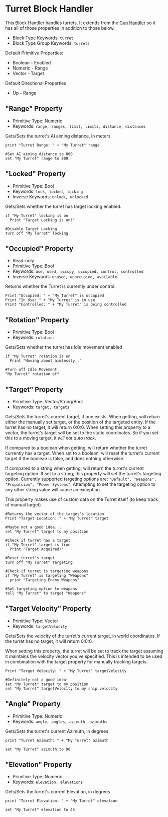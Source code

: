 ﻿# Turret Block Handler

This Block Handler handles turrets.  It extends from the [Gun Handler](https://spaceengineers.merlinofmines.com/EasyCommands/blockHandlers/gun "Gun Handler") so it has all of those properties in addition to those below.

* Block Type Keywords: ```turret```
* Block Type Group Keywords: ```turrets```

Default Primitive Properties:
* Boolean - Enabled
* Numeric - Range
* Vector - Target

Default Directional Properties
* Up - Range

## "Range" Property
* Primitive Type: Numeric
* Keywords: ```range, ranges, limit, limits, distance, distances```

Gets/Sets the turret's AI aiming distance, in meters.

```
print "Turret Range: " + "My Turret" range

#Set AI aiming distance to 800
set "My Turret" range to 800
```

## "Locked" Property
* Primitive Type: Bool
* Keywords: ```lock, locked, locking```
* Inverse Keywords: ```unlock, unlocked```

Gets/Sets whether the turret has target locking enabled.  

```
if "My Turret" locking is on
  Print "Target Locking is on!"

#Disable Target Locking
turn off "My Turret" locking
```

## "Occupied" Property
* Read-only
* Primitive Type: Bool
* Keywords: ```use, used, occupy, occupied, control, controlled```
* Inverse Keywords: ```unused, unoccupied, available```

Returns whether the Turret is currently under control.

```
Print "Occupied: " + "My Turret" is occupied
Print "In Use: " + "My Turret" is in use
Print "Controlled: " + "My Turret" is being controlled
```

## "Rotation" Property
* Primitive Type: Bool
* Keywords: ```rotation```

Gets/Sets whether the turret has idle movement enabled

```
if "My Turret" rotation is on
  Print "Moving about aimlessly.."

#Turn off Idle Movement
"My Turret" rotation off
```

## "Target" Property
* Primitive Type: Vector/String/Bool
* Keywords: ```target, targets```


Gets/Sets the turret's current target, if one exists.  When getting, will return either the manually set target, or the position of the targeted entity.  If the turret has no target, it will return 0:0:0.  When setting this property to a vector, the turret's target will be set to the static coordinates.  So if you set this to a moving target, it *will not auto track*.


If compared to a boolean when getting, will return whether the turret currently has a target.  When set to a boolean, will reset the turret's current target if the boolean is false, and does nothing otherwise.

If compared to a string when getting, will return the turret's current targeting option.  If set to a string, this property will set the turret's targeting option.  Currently supported targeting options are: ```"Default", "Weapons", "Propulsion", "Power Systems"```.  Attempting to set the targeting option to any other string value will cause an exception.


This property makes use of custom data on the Turret itself (to keep track of manual target).

```
#Returns the vector of the target's location
Print "Target Location: " + "My Turret" target

#Maybe not a good idea...
set "My Turret" target to my position

#Check if turret has a target
if "My Turret" target is true
  Print "Target Acquired!"

#Reset turret's target
turn off "My Turret" targeting

#Check if turret is targeting weapons
if "My Turret" is targeting "Weapons"
  print "Targeting Enemy Weapons"

#Set targeting option to weapons
tell "My Turret" to target "Weapons"
```

## "Target Velocity" Property
* Primitive Type: Vector
* Keywords: ```targetVelocity```

Gets/Sets the velocity of the turret's current target, in world coordinates.  If the turret has no target, it will return 0:0:0.

When setting this property, the turret will be set to track the target assuming it maintains the velocity vector you've specified.  This is intended to be used in combination with the target property for manually tracking targets.

```
Print "Target Velocity: " + "My Turret" targetVelocity

#Definitely not a good idea!
set "My Turret" target to my position
set "My Turret" targetVelocity to my ship velocity
```

## "Angle" Property
* Primitive Type: Numeric
* Keywords: ```angle, angles, azimuth, azimuths```

Gets/Sets the turret's current Azimuth, in degrees

```
print "Turret Azimuth: " + "My Turret" azimuth

set "My Turret" azimuth to 90
```

## "Elevation" Property
* Primitive Type: Numeric
* Keywords: ```elevation, elevations```

Gets/Sets the turret's current Elevation, in degrees

```
print "Turret Elevation: " + "My Turret" elevation

set "My Turret" elevation to 45
```